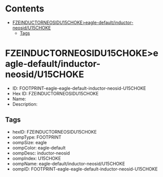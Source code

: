 



Contents
========

* [FZEINDUCTORNEOSIDU15CHOKE>eagle-default/inductor-neosid/U15CHOKE](#fzeinductorneosidu15chokeeagle-defaultinductor-neosidu15choke)
	* [Tags](#tags)

# FZEINDUCTORNEOSIDU15CHOKE>eagle-default/inductor-neosid/U15CHOKE

- ID: FOOTPRINT-eagle-eagle-default-inductor-neosid-U15CHOKE
- Hex ID: FZEINDUCTORNEOSIDU15CHOKE
- Name: 
- Description: 

## Tags

- hexID: FZEINDUCTORNEOSIDU15CHOKE
- oompType: FOOTPRINT
- oompSize: eagle
- oompColor: eagle-default
- oompDesc: inductor-neosid
- oompIndex: U15CHOKE
- oompName: eagle-default/inductor-neosid/U15CHOKE
- oompID: FOOTPRINT-eagle-eagle-default-inductor-neosid-U15CHOKE
